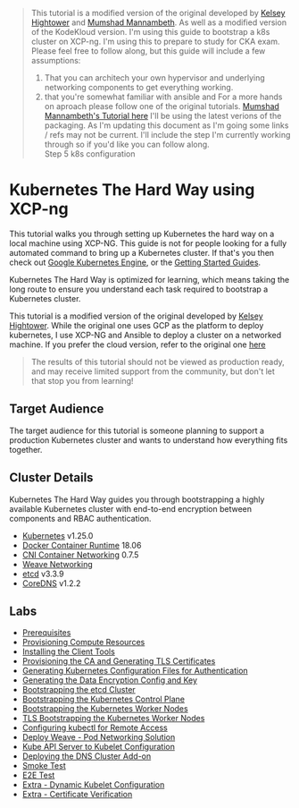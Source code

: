> This tutorial is a modified version of the original developed by [Kelsey Hightower](https://github.com/kelseyhightower/kubernetes-the-hard-way) and [Mumshad Mannambeth](https://github.com/mmumshad/kubernetes-the-hard-way). As well as a modified version of the KodeKloud version. I'm using this guide to bootstrap a k8s cluster on XCP-ng. I'm using this to prepare to study for CKA exam. Please feel free to follow along, but this guide will include a few assumptions:
> 1. That you can architech your own hypervisor and underlying networking components to get everything working. 
> 2. that you're somewhat familiar with ansible and 
For a more hands on aproach please follow one of the original tutorials. [Mumshad Mannambeth's Tutorial here](https://github.com/mmumshad/kubernetes-the-hard-way)
> I'll be using the latest verions of the packaging. As I'm updating this document as I'm going some links / refs may not be current. I'll include the step I'm currently working through so if you'd like you can follow along.  
> Step 5 k8s configuration




# Kubernetes The Hard Way using XCP-ng

This tutorial walks you through setting up Kubernetes the hard way on a local machine using XCP-NG.
This guide is not for people looking for a fully automated command to bring up a Kubernetes cluster.
If that's you then check out [Google Kubernetes Engine](https://cloud.google.com/kubernetes-engine), or the [Getting Started Guides](http://kubernetes.io/docs/getting-started-guides/).

Kubernetes The Hard Way is optimized for learning, which means taking the long route to ensure you understand each task required to bootstrap a Kubernetes cluster.

This tutorial is a modified version of the original developed by [Kelsey Hightower](https://github.com/kelseyhightower/kubernetes-the-hard-way).
While the original one uses GCP as the platform to deploy kubernetes,  I use XCP-NG and Ansible to deploy a cluster on a networked machine. If you prefer the cloud version, refer to the original one [here](https://github.com/kelseyhightower/kubernetes-the-hard-way)

<!-- Another difference is that we use Docker instead of containerd. There are a few other differences to the original and they are documented [here](docs/differences-to-original.md) -->

> The results of this tutorial should not be viewed as production ready, and may receive limited support from the community, but don't let that stop you from learning!

## Target Audience

The target audience for this tutorial is someone planning to support a production Kubernetes cluster and wants to understand how everything fits together.

## Cluster Details

Kubernetes The Hard Way guides you through bootstrapping a highly available Kubernetes cluster with end-to-end encryption between components and RBAC authentication.

* [Kubernetes](https://github.com/kubernetes/kubernetes) v1.25.0
* [Docker Container Runtime](https://github.com/containerd/containerd) 18.06
* [CNI Container Networking](https://github.com/containernetworking/cni) 0.7.5
* [Weave Networking](https://www.weave.works/docs/net/latest/kubernetes/kube-addon/)
* [etcd](https://github.com/coreos/etcd) v3.3.9
* [CoreDNS](https://github.com/coredns/coredns) v1.2.2

## Labs

* [Prerequisites](docs/01-prerequisites.md)
* [Provisioning Compute Resources](docs/02-compute-resources.md)
* [Installing the Client Tools](docs/03-client-tools.md)
* [Provisioning the CA and Generating TLS Certificates](docs/04-certificate-authority.md)
* [Generating Kubernetes Configuration Files for Authentication](docs/05-kubernetes-configuration-files.md)
* [Generating the Data Encryption Config and Key](docs/06-data-encryption-keys.md)
* [Bootstrapping the etcd Cluster](docs/07-bootstrapping-etcd.md)
* [Bootstrapping the Kubernetes Control Plane](docs/08-bootstrapping-kubernetes-controllers.md)
* [Bootstrapping the Kubernetes Worker Nodes](docs/09-bootstrapping-kubernetes-workers.md)
* [TLS Bootstrapping the Kubernetes Worker Nodes](docs/10-tls-bootstrapping-kubernetes-workers.md)
* [Configuring kubectl for Remote Access](docs/11-configuring-kubectl.md)
* [Deploy Weave - Pod Networking Solution](docs/12-configure-pod-networking.md)
* [Kube API Server to Kubelet Configuration](docs/13-kube-apiserver-to-kubelet.md)
* [Deploying the DNS Cluster Add-on](docs/14-dns-addon.md)
* [Smoke Test](docs/15-smoke-test.md)
* [E2E Test](docs/16-e2e-tests.md)
* [Extra - Dynamic Kubelet Configuration](docs/17-extra-dynamic-kubelet-configuration.md)
* [Extra - Certificate Verification](docs/verify-certificates.md)
